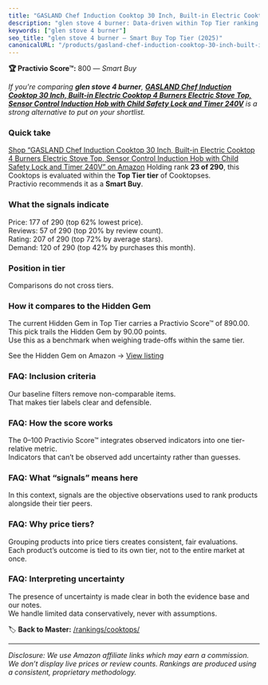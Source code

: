 ```yaml
---
title: "GASLAND Chef Induction Cooktop 30 Inch, Built-in Electric Cooktop 4 Burners Electric Stove Top, Sensor Control Induction Hob with Child Safety Lock and Timer 240V"
description: "glen stove 4 burner: Data-driven within Top Tier ranking using the Practivio Score™. Positioned by quality, value, demand, findability, momentum."
keywords: ["glen stove 4 burner"]
seo_title: "glen stove 4 burner — Smart Buy Top Tier (2025)"
canonicalURL: "/products/gasland-chef-induction-cooktop-30-inch-built-in-electric-cooktop-4-burners-electric-stove-top-sensor-control-induction-hob-with-child-safety-lock-and-timer-240v-B07WVDCKYV/"
---
```


**🏆 Practivio Score™:** 800 — _Smart Buy_


*If you're comparing **glen stove 4 burner**, **[GASLAND Chef Induction Cooktop 30 Inch, Built-in Electric Cooktop 4 Burners Electric Stove Top, Sensor Control Induction Hob with Child Safety Lock and Timer 240V](https://www.amazon.com/dp/B07WVDCKYV?tag=practivio-20)** is a strong alternative to put on your shortlist.*
### Quick take
[Shop “GASLAND Chef Induction Cooktop 30 Inch, Built-in Electric Cooktop 4 Burners Electric Stove Top, Sensor Control Induction Hob with Child Safety Lock and Timer 240V” on Amazon](https://www.amazon.com/dp/B07WVDCKYV?tag=practivio-20)
Holding rank **23 of 290**, this Cooktops is evaluated within the **Top Tier tier** of Cooktopses.  
Practivio recommends it as a **Smart Buy**.

### What the signals indicate
Price: 177 of 290 (top 62% lowest price).  
Reviews: 57 of 290 (top 20% by review count).  
Rating: 207 of 290 (top 72% by average stars).  
Demand: 120 of 290 (top 42% by purchases this month).

### Position in tier
Comparisons do not cross tiers.

### How it compares to the Hidden Gem
The current Hidden Gem in Top Tier carries a Practivio Score™ of 890.00.  
This pick trails the Hidden Gem by 90.00 points.  
Use this as a benchmark when weighing trade-offs within the same tier.  

See the Hidden Gem on Amazon → [View listing](https://www.amazon.com/dp/B09ZBF3856?tag=practivio-20)

### FAQ: Inclusion criteria
Our baseline filters remove non-comparable items.  
That makes tier labels clear and defensible.

### FAQ: How the score works
The 0–100 Practivio Score™ integrates observed indicators into one tier-relative metric.  
Indicators that can’t be observed add uncertainty rather than guesses.

### FAQ: What “signals” means here
In this context, signals are the objective observations used to rank products alongside their tier peers.

### FAQ: Why price tiers?
Grouping products into price tiers creates consistent, fair evaluations.  
Each product’s outcome is tied to its own tier, not to the entire market at once.

### FAQ: Interpreting uncertainty
The presence of uncertainty is made clear in both the evidence base and our notes.  
We handle limited data conservatively, never with assumptions.


🏷️ **Back to Master:** [/rankings/cooktops/](/rankings/cooktops/)

---
_Disclosure: We use Amazon affiliate links which may earn a commission. We don’t display live prices or review counts. Rankings are produced using a consistent, proprietary methodology._
